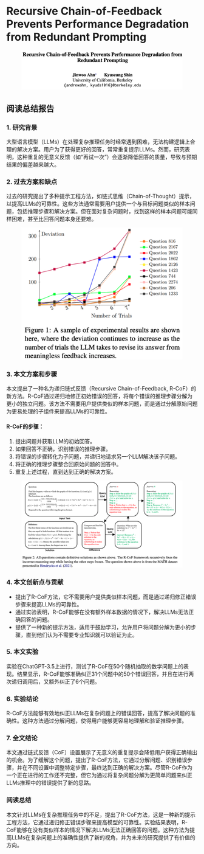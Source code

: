 # Recursive Chain-of-Feedback Prevents Performance Degradation from Redundant Prompting

<figure><img src="../.gitbook/assets/image (15) (1) (1) (1) (1) (1) (1) (1) (1).png" alt=""><figcaption></figcaption></figure>

## 阅读总结报告

### 1. 研究背景

大型语言模型（LLMs）在处理复杂推理任务时经常遇到困难，无法构建逻辑上合理的解决方案。用户为了获得更好的回答，常常重复提示LLMs。然而，研究表明，这种重复的无意义反馈（如“再试一次”）会逐渐降低回答的质量，导致与预期结果的偏差越来越大。

### 2. 过去方案和缺点

过去的研究提出了多种提示工程方法，如链式思维（Chain-of-Thought）提示，以提高LLMs的可靠性。这些方法通常需要用户提供一个与目标问题类似的样本问题，包括推理步骤和解决方案。但在面对复杂问题时，找到这样的样本问题可能同样困难，甚至比回答问题本身还要难。

<figure><img src="../.gitbook/assets/image (16) (1) (1) (1) (1) (1) (1) (1).png" alt=""><figcaption></figcaption></figure>

### 3. 本文方案和步骤

本文提出了一种名为递归链式反馈（Recursive Chain-of-Feedback, R-CoF）的新方法。R-CoF通过递归地修正初始错误的回答，将每个错误的推理步骤分解为更小的独立问题。该方法不需要用户提供类似的样本问题，而是通过分解原始问题为更易处理的子组件来提高LLMs的可靠性。

#### R-CoF的步骤：

1. 提出问题并获取LLM的初始回答。
2. 如果回答不正确，识别错误的推理步骤。
3. 将错误的步骤转化为子问题，并递归地请求另一个LLM解决该子问题。
4. 将正确的推理步骤整合回原始问题的回答中。
5. 重复上述过程，直到达到正确的解决方案。

<figure><img src="../.gitbook/assets/image (17) (1) (1) (1) (1).png" alt=""><figcaption></figcaption></figure>

### 4. 本文创新点与贡献

* 提出了R-CoF方法，它不需要用户提供类似样本问题，而是通过递归修正错误步骤来提高LLMs的可靠性。
* 通过实验表明，R-CoF能够在没有额外样本数据的情况下，解决LLMs无法正确回答的问题。
* 提供了一种新的提示方法，适用于鼓励学习，允许用户将问题分解为更小的步骤，直到他们认为不需要专业知识就可以验证为止。

### 5. 本文实验

实验在ChatGPT-3.5上进行，测试了R-CoF在50个随机抽取的数学问题上的表现。结果显示，R-CoF能够准确纠正31个问题中的50个错误回答，并且在进行两次递归调用后，又额外纠正了6个问题。

### 6. 实验结论

R-CoF方法能够有效地纠正LLMs在复杂问题上的错误回答，提高了解决问题的准确性。这种方法通过分解问题，使得用户能够更容易地理解和验证推理步骤。

### 7. 全文结论

本文通过链式反馈（CoF）设置展示了无意义的重复提示会降低用户获得正确输出的机会。为了缓解这个问题，提出了R-CoF方法，它通过分解问题、识别错误步骤，并在不同设置中调整特定步骤，最终达到正确的解决方案。尽管R-CoF作为一个正在进行的工作还不完整，但它为通过将复杂问题分解为更简单问题来纠正LLMs推理中的错误提供了新的思路。

### 阅读总结

本文针对LLMs在复杂推理任务中的不足，提出了R-CoF方法，这是一种新的提示工程方法，它通过递归修正错误步骤来提高模型的可靠性。实验结果表明，R-CoF能够在没有类似样本的情况下解决LLMs无法正确回答的问题。这种方法为提高LLMs在复杂问题上的准确性提供了新的视角，并为未来的研究提供了有价值的方向。

